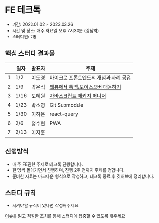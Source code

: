 # FE 테크톡

- 기간: 2023.01.02 ~ 2023.03.26
- 시간 및 장소: 매주 화요일 오후 7시30분 (강남역)
- 스터디원: 7명

## 핵심 스터디 결과물

| | 일자  | 발표자 | 주제 |
|-|------|------|------|
|1| 1/2  | 이도경 | [마이크로 프론트엔드의 개념과 사례 공유](https://github.com/Learning-Is-Vital-In-Development/24-frontend-tech-talk/blob/main/w01/%EB%B0%9C%ED%91%9C%EC%9E%90%EB%A3%8C.md) |
|2| 1/9  | 박은식 | [웹뷰에서 톡백/보이스오버 대응하기](https://github.com/Learning-Is-Vital-In-Development/24-frontend-tech-talk/blob/main/w02/%EB%B0%9C%ED%91%9C%EC%9E%90%EB%A3%8C.md) |
|3| 1/16 | 도혜원 | [자바스크립트 패키지 매니저](https://github.com/Learning-Is-Vital-In-Development/24-frontend-tech-talk/tree/main/w03) |
|4| 1/23 | 박소영 | Git Submodule |
|5| 1/30 | 이하은 | react-query |
|6| 2/6  | 정수현 | PWA |
|7| 2/13 | 이지훈 | |

## 진행방식

- 매 주 FE관련 주제로 테크톡 진행합니다.
- 한 명씩 돌아가면서 진행하며, 진행 2주 전까지 주제를 정합니다.
- 준비한 자료는 마크다운 형식으로 작성하고, 테크톡 종료 후 깃허브에 정리합니다.

## 스터디 규칙

- 지켜야할 규칙이 있다면 작성해주세요

[이슈](https://github.com/Learning-Is-Vital-In-Development/study-template/issues)를 읽고 적절한 조치를 통해 스터디에 집중할 수 있도록 해주세요
